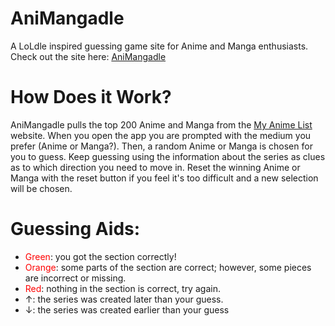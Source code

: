 # AniMangadle

A LoLdle inspired guessing game site for Anime and Manga enthusiasts. 
Check out the site here: [AniMangadle](https://demeil1.github.io/animangadle/)

# How Does it Work?

AniMangadle pulls the top 200 Anime and Manga from the [My Anime List](https://myanimelist.net/) website. When you open the app you are prompted with the medium you prefer (Anime or Manga?). Then, a random Anime or Manga is chosen for you to guess. Keep guessing using the information about the series as clues as to which direction you need to move in. Reset the winning Anime or Manga with the reset button if you feel it's too difficult and a new selection will be chosen.

# Guessing Aids:
* <span style="color:red">Green</span>: you got the section correctly!
* <span style="color:red">Orange</span>: some parts of the section are correct; however, some pieces are incorrect or missing.
* <span style="color:red">Red</span>: nothing in the section is correct, try again.
* &#8593;: the series was created later than your guess.
* &#8595;: the series was created earlier than your guess
